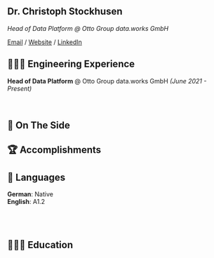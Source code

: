 ## Dr. Christoph Stockhusen

_Head of Data Platform @ Otto Group data.works GmbH_

[Email](mailto:mail@christophstockhusen.de) / [Website](https://christophstockhusen@github.com) / [LinkedIn](https://www.linkedin.com/in/dr-christoph-stockhusen/)

## 👩🏼‍💻 Engineering Experience

**Head of Data Platform** @ Otto Group data.works GmbH _(June 2021 - Present)_ <br>
<br><br>


## 📌 On The Side

## 🏆 Accomplishments

## 💬 Languages

**German**: Native <br>
**English**: A1.2

<br><br>

## 👩🏼‍🎓 Education

